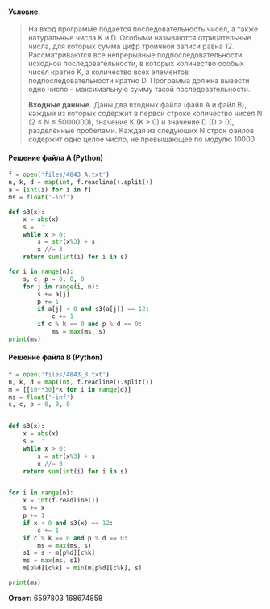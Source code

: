 #### Условие:
> На вход программе подается последовательность чисел, а также натуральные числа K и D. Особыми называются отрицательные числа, для которых сумма цифр троичной записи равна 12. Рассматриваются все непрерывные подпоследовательности исходной последовательности, в которых количество особых чисел кратно K, а количество всех элементов подпоследовательности кратно D. Программа должна вывести одно число – максимальную сумму такой последовательности.
> 
> **Входные данные.** Даны два входных файла (файл A и файл B), каждый из которых содержит в первой строке количество чисел N (2 ≤ N ≤ 5000000), значение K (K > 0) и значение D (D > 0), разделённые пробелами. Каждая из следующих N строк файлов содержит одно целое число, не превышающее по модулю 10000

#### Решение файла A (Python)
```python
f = open('files/4843_A.txt')
n, k, d = map(int, f.readline().split())
a = [int(i) for i in f]
ms = float('-inf')

def s3(x):
    x = abs(x)
    s = ''
    while x > 0:
        s = str(x%3) + s
        x //= 3
    return sum(int(i) for i in s)

for i in range(n):
    s, c, p = 0, 0, 0
    for j in range(i, n):
        s += a[j]
        p += 1
        if a[j] < 0 and s3(a[j]) == 12:
            c += 1
        if c % k == 0 and p % d == 0:
            ms = max(ms, s)
print(ms)
```

#### Решение файла B (Python)
```python
f = open('files/4843_B.txt')
n, k, d = map(int, f.readline().split())
m = [[10**30]*k for i in range(d)]
ms = float('-inf')
s, c, p = 0, 0, 0


def s3(x):
    x = abs(x)
    s = ''
    while x > 0:
        s = str(x%3) + s
        x //= 3
    return sum(int(i) for i in s)


for i in range(n):
    x = int(f.readline())
    s += x
    p += 1
    if x < 0 and s3(x) == 12:
        c += 1
    if c % k == 0 and p % d == 0:
        ms = max(ms, s)
    s1 = s - m[p%d][c%k]
    ms = max(ms, s1)
    m[p%d][c%k] = min(m[p%d][c%k], s)

print(ms)
```

**Ответ:** 6597803 168674858
